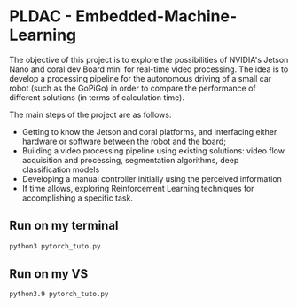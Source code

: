 # PLDAC - Embedded-Machine-Learning
The objective of this project is to explore the possibilities of NVIDIA's Jetson Nano and coral dev Board mini for real-time video processing. The idea is to develop a processing pipeline for the autonomous driving of a small car robot (such as the GoPiGo) in order to compare the performance of different solutions (in terms of calculation time).

The main steps of the project are as follows:
- Getting to know the Jetson and coral platforms, and interfacing either hardware or software between the robot and the board;
- Building a video processing pipeline using existing solutions: video flow acquisition and processing, segmentation algorithms, deep classification models
- Developing a manual controller initially using the perceived information
- If time allows, exploring Reinforcement Learning techniques for accomplishing a specific task.

## Run on my terminal
```sh
python3 pytorch_tuto.py
```

## Run on my VS
```sh
python3.9 pytorch_tuto.py 
```

